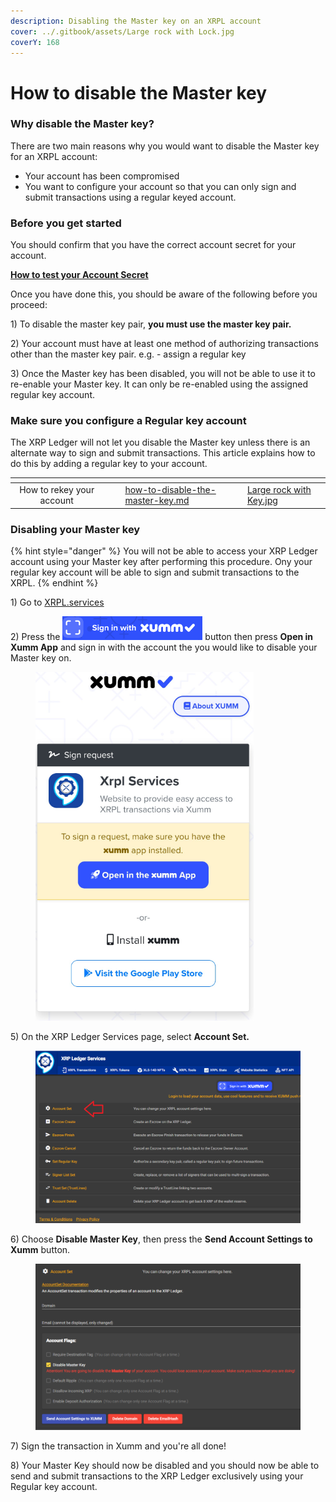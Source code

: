 ```yaml
---
description: Disabling the Master key on an XRPL account
cover: ../.gitbook/assets/Large rock with Lock.jpg
coverY: 168
---
```


# How to disable the Master key

### Why disable the Master key?

There are two main reasons why you would want to disable the Master key for an XRPL account:

* Your account has been compromised
* You want to configure your account so that you can only sign and submit transactions using a regular keyed account.&#x20;

### Before you get started

You should confirm that you have the correct account secret for your account.

[**How to test your Account Secret**](how-to-test-your-account-secret.md)

Once you have done this, you should be aware of the following before you proceed:

1\) To disable the master key pair, **you must use the master key pair.**&#x20;

2\) Your account must have at least one method of authorizing transactions other than the master key pair. e.g. - assign a regular key

3\) Once the Master key has been disabled, you will not be able to use it to re-enable your Master key. It can only be re-enabled using the assigned regular key account.

### Make sure you configure a Regular key account

The XRP Ledger will not let you disable the Master key unless there is an alternate way to sign and submit transactions. This article explains how to do this by adding a regular key to your account.

<table data-view="cards"><thead><tr><th align="center"></th><th data-hidden></th><th data-hidden></th><th data-hidden data-card-target data-type="content-ref"></th><th data-hidden data-card-cover data-type="files"></th></tr></thead><tbody><tr><td align="center">How to rekey your account</td><td></td><td></td><td><a href="how-to-disable-the-master-key.md">how-to-disable-the-master-key.md</a></td><td><a href="../.gitbook/assets/Large rock with Key.jpg">Large rock with Key.jpg</a></td></tr></tbody></table>

&#x20;

### Disabling your Master key

{% hint style="danger" %}
You will not be able to access your XRP Ledger account using your Master key after performing this procedure. Ony your regular key account will be able to sign and submit  transactions to the XRPL.
{% endhint %}

1\) Go to [XRPL.services](https://xrpl.services/)

2\) Press the ![](<../.gitbook/assets/image (1) (6).png>) button then press **Open in Xumm App** and sign in with the account the you would like to disable your Master key on.

<figure><img src="../.gitbook/assets/Sign into Xumm.png" alt=""><figcaption></figcaption></figure>

5\) On the XRP Ledger Services page, select **Account Set.**

<figure><img src="../.gitbook/assets/XRPL Services - Dsiable Master Key - 1.png" alt=""><figcaption></figcaption></figure>

6\) Choose **Disable Master Key**, then press the **Send Account Settings to Xumm** button.

<figure><img src="../.gitbook/assets/XRPL Services - Dsiable Master Key - 2.png" alt=""><figcaption></figcaption></figure>

7\) Sign the transaction in Xumm and you're all done!&#x20;

8\) Your Master Key should now be disabled and you should now be able to send and submit transactions to the XRP Ledger exclusively using your Regular key account.
